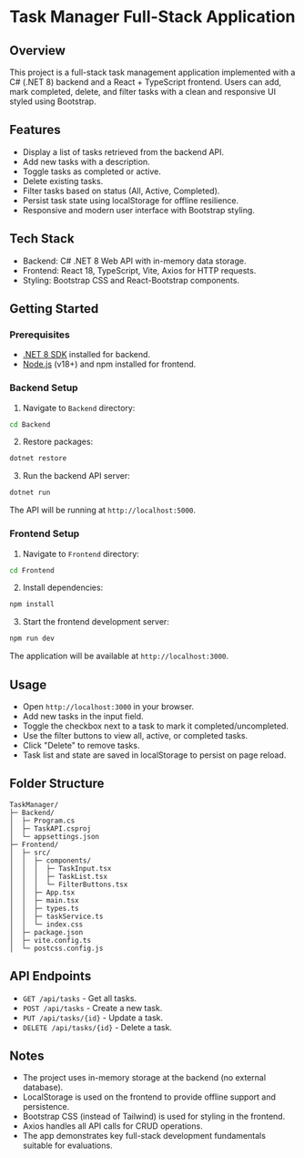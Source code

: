 # Task Manager Full-Stack Application

## Overview

This project is a full-stack task management application implemented with a C\# (.NET 8) backend and a React + TypeScript frontend. Users can add, mark completed, delete, and filter tasks with a clean and responsive UI styled using Bootstrap.

## Features

- Display a list of tasks retrieved from the backend API.
- Add new tasks with a description.
- Toggle tasks as completed or active.
- Delete existing tasks.
- Filter tasks based on status (All, Active, Completed).
- Persist task state using localStorage for offline resilience.
- Responsive and modern user interface with Bootstrap styling.


## Tech Stack

- Backend: C\# .NET 8 Web API with in-memory data storage.
- Frontend: React 18, TypeScript, Vite, Axios for HTTP requests.
- Styling: Bootstrap CSS and React-Bootstrap components.


## Getting Started

### Prerequisites

- [.NET 8 SDK](https://dotnet.microsoft.com/en-us/download/dotnet/8.0) installed for backend.
- [Node.js](https://nodejs.org/en/download/) (v18+) and npm installed for frontend.


### Backend Setup

1. Navigate to `Backend` directory:

```sh
cd Backend
```

2. Restore packages:

```sh
dotnet restore
```

3. Run the backend API server:

```sh
dotnet run
```

The API will be running at `http://localhost:5000`.

### Frontend Setup

1. Navigate to `Frontend` directory:

```sh
cd Frontend
```

2. Install dependencies:

```sh
npm install
```

3. Start the frontend development server:

```sh
npm run dev
```

The application will be available at `http://localhost:3000`.

## Usage

- Open `http://localhost:3000` in your browser.
- Add new tasks in the input field.
- Toggle the checkbox next to a task to mark it completed/uncompleted.
- Use the filter buttons to view all, active, or completed tasks.
- Click "Delete" to remove tasks.
- Task list and state are saved in localStorage to persist on page reload.


## Folder Structure

```
TaskManager/
├─ Backend/
│  ├─ Program.cs
│  ├─ TaskAPI.csproj
│  └─ appsettings.json
├─ Frontend/
│  ├─ src/
│  │  ├─ components/
│  │  │  ├─ TaskInput.tsx
│  │  │  ├─ TaskList.tsx
│  │  │  └─ FilterButtons.tsx
│  │  ├─ App.tsx
│  │  ├─ main.tsx
│  │  ├─ types.ts
│  │  ├─ taskService.ts
│  │  └─ index.css
│  ├─ package.json
│  ├─ vite.config.ts
│  └─ postcss.config.js
```


## API Endpoints

- `GET /api/tasks` - Get all tasks.
- `POST /api/tasks` - Create a new task.
- `PUT /api/tasks/{id}` - Update a task.
- `DELETE /api/tasks/{id}` - Delete a task.


## Notes

- The project uses in-memory storage at the backend (no external database).
- LocalStorage is used on the frontend to provide offline support and persistence.
- Bootstrap CSS (instead of Tailwind) is used for styling in the frontend.
- Axios handles all API calls for CRUD operations.
- The app demonstrates key full-stack development fundamentals suitable for evaluations.

